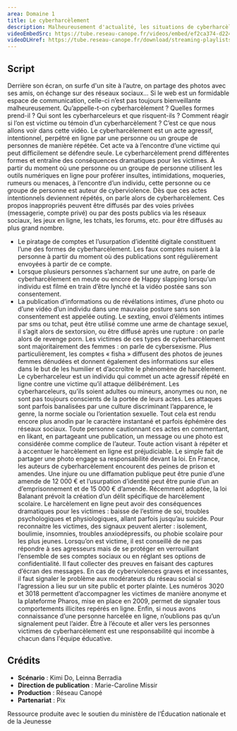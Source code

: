 ```yaml
---
area: Domaine 1
title: Le cyberharcèlement
description: Malheureusement d'actualité, les situations de cyberharcèlement progressent en milieu scolaire. Comment lutter contre ces situations et accompagner les personnes concernées ?
videoEmbedSrc: https://tube.reseau-canope.fr/videos/embed/ef2ca374-d224-4440-960c-69d335973a52
videoDLHref: https://tube.reseau-canope.fr/download/streaming-playlists/hls/videos/ef2ca374-d224-4440-960c-69d335973a52-1080-fragmented.mp4
---
```


## Script
Derrière son écran, on surfe d'un site à l’autre, on partage des photos avec ses amis, on échange sur des réseaux sociaux… Si le web est un formidable espace de communication, celle-ci n’est pas toujours bienveillante malheureusement.
Qu’appelle-t-on cyberharcèlement ?
Quelles formes prend-il ?
Qui sont les cyberharceleurs et que risquent-ils ?
Comment réagir si l’on est victime ou témoin d’un cyberharcèlement ?
C’est ce que nous allons voir dans cette vidéo.
Le cyberharcèlement est un acte agressif, intentionnel, perpétré en ligne par une personne ou un groupe de personnes de manière répétée. Cet acte va à l’encontre d’une victime qui peut difficilement se défendre seule.
Le cyberharcèlement prend différentes formes et entraîne des conséquences dramatiques pour les victimes.
À partir du moment où une personne ou un groupe de personne utilisent les outils numériques en ligne pour proférer insultes, intimidations, moqueries, rumeurs ou menaces, à l’encontre d’un individu, cette personne ou ce groupe de personne est auteur de cyberviolence. Dès que ces actes intentionnels deviennent répétés, on parle alors de cyberharcèlement.
Ces propos inappropriés peuvent être diffusés par des voies privées (messagerie, compte privé) ou par des posts publics via les réseaux sociaux, les jeux en ligne, les tchats, les forums, etc. pour être diffusés au plus grand nombre.
- Le piratage de comptes et l’usurpation d’identité digitale constituent l’une des formes de cyberharcèlement. Les faux comptes nuisent à la personne à partir du moment où des publications sont régulièrement envoyées à partir de ce compte.
- Lorsque plusieurs personnes s’acharnent sur une autre, on parle de cyberharcèlement en meute ou encore de Happy slapping lorsqu’un individu est filmé en train d’être lynché et la vidéo postée sans son consentement.
- La publication d’informations ou de révélations intimes, d’une photo ou d’une vidéo d’un individu dans une mauvaise posture sans son consentement est appelée outing.
Le sexting, envoi d’éléments intimes par sms ou tchat, peut être utilisé comme une arme de chantage sexuel, il s’agit alors de sextorsion, ou être diffusé après une rupture : on parle alors de revenge porn.
Les victimes de ces types de cyberharcèlement sont majoritairement des femmes : on parle de cybersexisme. Plus particulièrement, les comptes « fisha » diffusent des photos de jeunes femmes dénudées et donnent également des informations sur elles dans le but de les humilier et d’accroître le phénomène de harcèlement.
Le cyberharceleur est un individu qui commet un acte agressif répété en ligne contre une victime qu’il attaque délibérément.
Les cyberharceleurs, qu’ils soient adultes ou mineurs, anonymes ou non, ne sont pas toujours conscients de la portée de leurs actes. Les attaques sont parfois banalisées par une culture discriminant l’apparence, le genre, la norme sociale ou l’orientation sexuelle. Tout cela est rendu encore plus anodin par le caractère instantané et parfois éphémère des réseaux sociaux.
Toute personne cautionnant ces actes en commentant, en likant, en partageant une publication, un message ou une photo est considérée comme complice de l’auteur.
Toute action visant à répéter et à accentuer le harcèlement en ligne est préjudiciable. Le simple fait de partager une photo engage sa responsabilité devant la loi.
En France, les auteurs de cyberharcèlement encourent des peines de prison et amendes. Une injure ou une diffamation publique peut être punie d’une amende de 12 000 € et l’usurpation d’identité peut être punie d’un an d’emprisonnement et de 15 000 € d’amende. Récemment adoptée, la loi Balanant prévoit la création d’un délit spécifique de harcèlement scolaire.
Le harcèlement en ligne peut avoir des conséquences dramatiques pour les victimes : baisse de l’estime de soi, troubles psychologiques et physiologiques, allant parfois jusqu’au suicide. Pour reconnaitre les victimes, des signaux peuvent alerter : isolement, boulimie, insomnies, troubles anxiodépressifs, ou phobie scolaire pour les plus jeunes.
Lorsqu’on est victime, il est conseillé de ne pas répondre à ses agresseurs mais de se protéger en verrouillant l’ensemble de ses comptes sociaux ou en réglant ses options de confidentialité.
Il faut collecter des preuves en faisant des captures d’écran des messages.
En cas de cyberviolences graves et incessantes, il faut signaler le problème aux modérateurs du réseau social si l’agression a lieu sur un site public et porter plainte.
Les numéros 3020 et 3018 permettent d’accompagner les victimes de manière anonyme et la plateforme Pharos, mise en place en 2009, permet de signaler tous comportements illicites repérés en ligne.
Enfin, si nous avons connaissance d’une personne harcelée en ligne, n’oublions pas qu’un signalement peut l’aider.
Être à l’écoute et aller vers les personnes victimes de cyberharcèlement est une responsabilité qui incombe à chacun dans l'équipe éducative.


## Crédits

- **Scénario** : Kimi Do, Leinna Berradia
- **Direction de publication** : Marie-Caroline Missir
- **Production** : Réseau Canopé
- **Partenariat** : Pix

Ressource produite avec le soutien du ministère de l’Éducation nationale et de la Jeunesse
